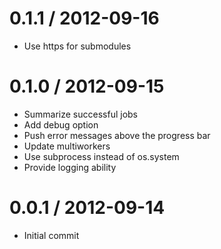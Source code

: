 
0.1.1 / 2012-09-16 
==================

  * Use https for submodules

0.1.0 / 2012-09-15 
==================

  * Summarize successful jobs
  * Add debug option
  * Push error messages above the progress bar
  * Update multiworkers
  * Use subprocess instead of os.system
  * Provide logging ability

0.0.1 / 2012-09-14 
==================

  * Initial commit
